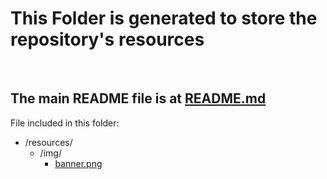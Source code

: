 # This Folder is generated to store the repository's resources

<br>

## The main README file is at **[README.md](../README.md)**

File included in this folder:

- /resources/
  - /img/
    - [banner.png](./img/banner.png)
